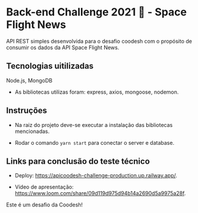 <h1>Back-end Challenge 2021 🏅 - Space Flight News</h1>

<p>API REST simples desenvolvida para o desafio coodesh com o propósito de consumir os dados da API Space Flight News.</p>

<h2>Tecnologias uitilizadas</h2>
<p>Node.js, MongoDB</p>

- As bibliotecas utilizas foram: express, axios, mongoose, nodemon.

<h2>Instruções</h2>

- Na raiz do projeto deve-se executar a instalação das bibliotecas mencionadas.

- Rodar o comando `yarn start` para conectar o server e database.

<h2>Links para conclusão do teste técnico</h2>

- Deploy: https://apicoodesh-challenge-production.up.railway.app/.

- Vídeo de apresentação: https://www.loom.com/share/09d119d975d94b14a2690d5a9975a28f.

Este é um desafio da Coodesh!
